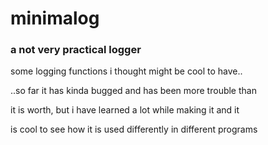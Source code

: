 # minimalog
### a not very practical logger

some logging functions i thought might be cool to have.. 

..so far it has kinda bugged and has been more trouble than

it is worth, but i have learned a lot while making it and it

is cool to see how it is used differently in different programs
